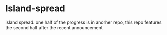 # Island-spread
island spread. one half of the progress is in anorher repo, this repo features the second half after the recent announcement
